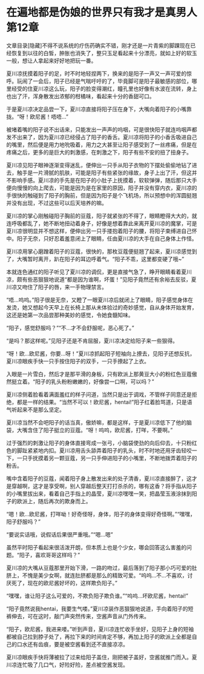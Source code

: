 # 在遍地都是伪娘的世界只有我才是真男人   第12章

文章目录[隐藏]不得不说系统的疗伤药确实不错，刚才还是一片青紫的脚踝现在已经恢复到以往的白皙，肿胀也消失了，整只玉足看起来十分漂亮，就如上好的软玉一般，想让人拿起来好好地把玩一番。

夏川凉抚摸着阳子的足，时不时地轻捏两下，换来的是阳子一声又一声可爱的惊呼。玩闹了一会后，阳子已经是气喘吁吁的了，毕竟脚可是阳子最敏感的部位，哪里经受的住夏川凉这么玩，阳子的脸变得潮红，瞳孔里也好像有水波在流转，身上也出了汗，浑身散发出浓郁的柑橘味，看起来十分的香甜可口。

于是夏川凉决定品尝一下，夏川凉直接将阳子压在身下，大嘴向着阳子的小嘴靠拢。“呀！欧尼酱！唔唔…”

被堵着嘴的阳子说不出话来，只能发出一声声的呜咽，可是很快阳子就连呜咽声都发不出来了，因为夏川凉已经侵占了阳子的香舌。夏川凉将阳子的小香舌吸进自己的嘴里，然后便是用力地吮吸着，用力之大甚至让阳子感受到了一丝疼痛，但是在疼痛之后，更多的是巨大的刺激感，在刺激之下，阳子有些不安的扭了扭身子。

夏川凉见阳子眼神逐渐变得迷乱，便伸出一只手从阳子衣物的下摆处偷偷地钻了进去，触手是一片滑腻的肌肤，可能是阳子有些紧张的缘故，身子上出了汗，但这并不影响手感。夏川凉的手先是在阳子的小肚子上抚摸着，软软弹弹，随后那只大手便向慢慢的向上爬去，可能是因为是在家里的原因，阳子并没有穿内衣，夏川凉的手很快的触碰到了阳子的胸前，但是因为阳子是个飞机场，所以预想中的浑圆挺翘并没有出现，不过这些可以后天培养的嘛。

夏川凉的掌心刚触碰阳子胸前的豆蔻，阳子就紧张的不得了，眼睛瞪得大大的，就连呼吸都乱了，她不断地扭动着身子，好像是想着靠此来离开夏川凉的魔掌，可是夏川凉很明显并不想这样，便伸出另一只手搂抱着阳子的腰，将阳子束缚进自己怀中。阳子无奈，只好忍着羞意闭上了眼睛，任由夏川凉的大手在自己身体上作怪。

夏川凉用掌心磨蹭着阳子的豆蔻，很快的，那枚豆蔻便挺翘了起来，夏川凉感觉到了，大嘴暂时离开，趴在阳子的耳边呼着气。“阳子不乖，这里都变硬了哦~”

本就连色通红的阳子听见了夏川凉的调侃，更是直接气急了，睁开眼睛看着夏川凉，颇有些恶狠狠地说道“都是因为谁啊，坏蛋！”见阳子竟然还有余裕去反驳，夏川凉又吻住了阳子的唇，来一手物理禁言。

“唔…呜呜。”阳子很是无奈，又瞪了一眼夏川凉后就闭上了眼睛，阳子感觉身体在发烫，她又想起今天早上在长椅上那从未体验过的奇妙感觉，自从身体开始发育，这还是她第一次品尝那种美妙的感觉，令她食髓知味。

“阳子，感觉舒服吗？”“不…才不会舒服呢，恶心死了。”

“是吗？那这样呢。”见阳子还是不肯屈服，夏川凉决定给阳子来一些狠得。

“呀！欧…欧尼酱，你要…呀！”夏川凉抓起阳子短袖向上撩去，见阳子还想反抗，夏川凉眼疾手快一只手按住阳子的双手，一只手撩起了上衣。

入眼是一片雪白，然后才是那平滑的身板，只有欧派上那黄豆大小的粉红色豆蔻傲然挺立着。“阳子的乳头粉粉嫩嫩的，好像尝一口啊，可以吗？”

夏川凉侧着脸看着满面羞红的样子问道，当然只是出于调戏，不管样子同意还是拒绝，都是一样的结果。“当然不可以！欧尼酱，hentai!”阳子红着脸骂道，只是语气听起来不是那么坚定。

夏川凉当然不会吧阳子的话当真，傲娇嘛，都是这样，于是夏川凉低下了他的脑袋，大嘴含住了阳子挺立的豆蔻。“呀！呜呜，欧尼酱，打咩，不要啊。”

过于强烈的刺激让阳子的身体直接弯成一张弓，小脑袋使劲的向后仰去，十只粉红色的脚趾紧紧地内扣。夏川凉用舌头舔弄着阳子的乳头，时不时地还用牙齿轻咬一下，一只手抚摸着另一颗豆蔻，另一只手伸进阳子的小嘴里，不断地拨弄着阳子的粉舌。

嘴中含着阳子的豆蔻，闻着阳子身上散发出来的处子清香，夏川凉直接醉了，这才是穿越啊，这才是享受啊，别人穿越后整天打打杀杀的，哪有这香？将手指从阳子的小嘴里拔出来，看着自己手指上的晶莹，夏川凉嘿嘿一笑，把晶莹玉液涂抹到阳子的欧派上，随后再次的欺身而上。

“嗯！欧…欧尼酱，打咩呦！好奇怪呀，身体，阳子的身体变得好奇怪啊。”“嘿嘿，阳子舒服吗？”

“要说实话哦，说假话后果很严重哦。”“嗯…嗯”

虽然平时阳子看起来很活泼开朗，但本质上也是个少女，哪会回答这么害羞的问题。“阳子，喜欢哥哥这样吗？”

夏川凉的大嘴从豆蔻那里开始下滑，一路的吻过，最后落到了阳子那小巧可爱的肚脐上，不愧是美少女啊，就连肚脐都是那么的精致可爱。“呜呜…不…不喜欢，讨厌死了，现在的欧尼酱好坏的，这样欺负阳子。”

“嘿嘿，谁让阳子这么可爱的，不欺负阳子欺负谁。”“呜呜…坏欧尼酱，hentai!”

“阳子竟然说我hentai，我要生气喽。”夏川凉装作恶狠狠地说道，手向着阳子的短裤伸去，可在这时，敲门声突然传来，空酱声音从门外传来。

“阳子，欧尼酱，我进来喽。”听到声音，夏川凉连忙收手坐好，见阳子上身的短袖都被自己拉到脖子处了，再拉下来的时间肯定不够，再加上阳子的欧派上全都是自己的口水还有齿痕，要是被空酱看到还不直接凉凉。

夏川凉眼疾手快将薄被拉了过来给阳子盖住，刚把被子盖好，空酱就推门而入。夏川凉连忙吸了几口气，好险好险，差点被空酱发现。

